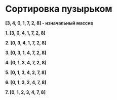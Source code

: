 # Сортировка пузырьком
**[3, 4, 0, 1, 7, 2, 8] - изначальный массив**

**1. [3, 0, 4, 1, 7, 2, 8]**

**2. [0, 3, 4, 1, 7, 2, 8]**

**3. [0, 3, 1, 4, 7, 2, 8]**

**4. [0, 1, 3, 4, 7, 2, 8]**

**5. [0, 1, 3, 4, 2, 7, 8]**

**6. [0, 1, 3, 2, 4, 7, 8]**

**7. [0, 1, 2, 3, 4, 7, 8]**